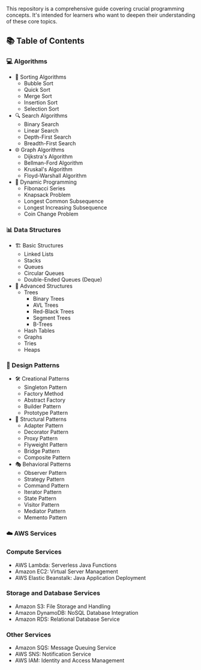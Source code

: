 This repository is a comprehensive guide covering crucial programming concepts. It's intended for learners who want to deepen their understanding of these core topics.


## 📚 Table of Contents

### 💻 Algorithms
- 🔄 Sorting Algorithms
  - Bubble Sort
  - Quick Sort
  - Merge Sort
  - Insertion Sort
  - Selection Sort
- 🔍 Search Algorithms
  - Binary Search
  - Linear Search
  - Depth-First Search
  - Breadth-First Search
- 🌐 Graph Algorithms
  - Dijkstra's Algorithm
  - Bellman-Ford Algorithm
  - Kruskal's Algorithm
  - Floyd-Warshall Algorithm
- 🧠 Dynamic Programming
  - Fibonacci Series
  - Knapsack Problem
  - Longest Common Subsequence
  - Longest Increasing Subsequence
  - Coin Change Problem

### 📊 Data Structures
- 🏗️ Basic Structures
  - Linked Lists
  - Stacks
  - Queues
  - Circular Queues
  - Double-Ended Queues (Deque)
- 🌲 Advanced Structures
  - Trees
    - Binary Trees
    - AVL Trees
    - Red-Black Trees
    - Segment Trees
    - B-Trees
  - Hash Tables
  - Graphs
  - Tries
  - Heaps

### 🧩 Design Patterns
- 🛠️ Creational Patterns
  - Singleton Pattern
  - Factory Method
  - Abstract Factory
  - Builder Pattern
  - Prototype Pattern
- 🔗 Structural Patterns
  - Adapter Pattern
  - Decorator Pattern
  - Proxy Pattern
  - Flyweight Pattern
  - Bridge Pattern
  - Composite Pattern
- 🎭 Behavioral Patterns
  - Observer Pattern
  - Strategy Pattern
  - Command Pattern
  - Iterator Pattern
  - State Pattern
  - Visitor Pattern
  - Mediator Pattern
  - Memento Pattern

### ☁️ AWS Services
### Compute Services
- AWS Lambda: Serverless Java Functions
- Amazon EC2: Virtual Server Management
- AWS Elastic Beanstalk: Java Application Deployment
### Storage and Database Services
- Amazon S3: File Storage and Handling
- Amazon DynamoDB: NoSQL Database Integration
- Amazon RDS: Relational Database Service
### Other Services
- Amazon SQS: Message Queuing Service
- AWS SNS: Notification Service
- AWS IAM: Identity and Access Management

